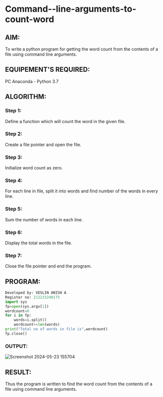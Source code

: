 # Command--line-arguments-to-count-word
## AIM:
To write a python program for getting the word count from the contents of a file using command line arguments.
## EQUIPEMENT'S REQUIRED: 
PC
Anaconda - Python 3.7
## ALGORITHM: 
### Step 1:
Define a function which will count the word in the given file.
### Step 2:
Create a file pointer and open the file.
### Step 3:
Initialize word count as zero.
### Step 4:
For each line in file, split it into words and find number of the words in every line.
### Step 5:
Sum the number of words in each line.
### Step 6:
Display the total words in the file.
### Step 7:
Close the file pointer and end the program. 

## PROGRAM:
```python
Developed by: VESLIN ANISH A
Register no: 212223240175
import sys
fp=open(sys.argv[1])
wordcount=0
for i in fp:
    words=i.split()
    wordcount+=len(words)
print("Total no of words in file is",wordcount)
fp.close()
```
### OUTPUT:
![Screenshot 2024-05-23 155704](https://github.com/veslin23000303/Command--line-arguments-to-count-word/assets/151148539/3a58bd88-476f-4cdf-9b10-29b75e015a15)



## RESULT:
Thus the program is written to find the word count from the contents of a file using command line arguments.
